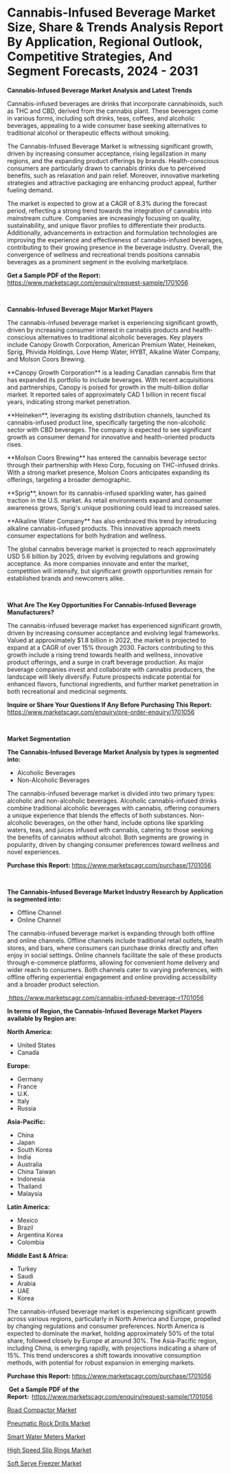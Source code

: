 <p><h1>Cannabis-Infused Beverage Market Size, Share & Trends Analysis Report By Application, Regional Outlook, Competitive Strategies, And Segment Forecasts, 2024 - 2031</h1></p><p><strong>Cannabis-Infused Beverage Market Analysis and Latest Trends</strong></p>
<p><p>Cannabis-infused beverages are drinks that incorporate cannabinoids, such as THC and CBD, derived from the cannabis plant. These beverages come in various forms, including soft drinks, teas, coffees, and alcoholic beverages, appealing to a wide consumer base seeking alternatives to traditional alcohol or therapeutic effects without smoking.</p><p>The Cannabis-Infused Beverage Market is witnessing significant growth, driven by increasing consumer acceptance, rising legalization in many regions, and the expanding product offerings by brands. Health-conscious consumers are particularly drawn to cannabis drinks due to perceived benefits, such as relaxation and pain relief. Moreover, innovative marketing strategies and attractive packaging are enhancing product appeal, further fueling demand.</p><p>The market is expected to grow at a CAGR of 8.3% during the forecast period, reflecting a strong trend towards the integration of cannabis into mainstream culture. Companies are increasingly focusing on quality, sustainability, and unique flavor profiles to differentiate their products. Additionally, advancements in extraction and formulation technologies are improving the experience and effectiveness of cannabis-infused beverages, contributing to their growing presence in the beverage industry. Overall, the convergence of wellness and recreational trends positions cannabis beverages as a prominent segment in the evolving marketplace.</p></p>
<p><strong>Get a Sample PDF of the Report:&nbsp;</strong> <a href="https://www.marketscagr.com/enquiry/request-sample/1701056?utm_campaign=1683&utm_medium=2&utm_source=Github&utm_content=ia&utm_term=21102024&utm_id=cannabis-infused-beverage">https://www.marketscagr.com/enquiry/request-sample/1701056</a></p>
<p>&nbsp;</p>
<p><strong>Cannabis-Infused Beverage Major Market Players</strong></p>
<p><p>The cannabis-infused beverage market is experiencing significant growth, driven by increasing consumer interest in cannabis products and health-conscious alternatives to traditional alcoholic beverages. Key players include Canopy Growth Corporation, American Premium Water, Heineken, Sprig, Phivida Holdings, Love Hemp Water, HYBT, Alkaline Water Company, and Molson Coors Brewing.</p><p>**Canopy Growth Corporation** is a leading Canadian cannabis firm that has expanded its portfolio to include beverages. With recent acquisitions and partnerships, Canopy is poised for growth in the multi-billion dollar market. It reported sales of approximately CAD 1 billion in recent fiscal years, indicating strong market penetration.</p><p>**Heineken**, leveraging its existing distribution channels, launched its cannabis-infused product line, specifically targeting the non-alcoholic sector with CBD beverages. The company is expected to see significant growth as consumer demand for innovative and health-oriented products rises.</p><p>**Molson Coors Brewing** has entered the cannabis beverage sector through their partnership with Hexo Corp, focusing on THC-infused drinks. With a strong market presence, Molson Coors anticipates expanding its offerings, targeting a broader demographic.</p><p>**Sprig**, known for its cannabis-infused sparkling water, has gained traction in the U.S. market. As retail environments expand and consumer awareness grows, Sprig's unique positioning could lead to increased sales.</p><p>**Alkaline Water Company** has also embraced this trend by introducing alkaline cannabis-infused products. This innovative approach meets consumer expectations for both hydration and wellness.</p><p>The global cannabis beverage market is projected to reach approximately USD 5.6 billion by 2025, driven by evolving regulations and growing acceptance. As more companies innovate and enter the market, competition will intensify, but significant growth opportunities remain for established brands and newcomers alike.</p></p>
<p>&nbsp;</p>
<p><strong>What Are The Key Opportunities For Cannabis-Infused Beverage Manufacturers?</strong></p>
<p><p>The cannabis-infused beverage market has experienced significant growth, driven by increasing consumer acceptance and evolving legal frameworks. Valued at approximately $1.8 billion in 2022, the market is projected to expand at a CAGR of over 15% through 2030. Factors contributing to this growth include a rising trend towards health and wellness, innovative product offerings, and a surge in craft beverage production. As major beverage companies invest and collaborate with cannabis producers, the landscape will likely diversify. Future prospects indicate potential for enhanced flavors, functional ingredients, and further market penetration in both recreational and medicinal segments.</p></p>
<p><strong>Inquire or Share Your Questions If Any Before Purchasing This Report:</strong> <a href="https://www.marketscagr.com/enquiry/pre-order-enquiry/1701056?utm_campaign=1683&utm_medium=2&utm_source=Github&utm_content=ia&utm_term=21102024&utm_id=cannabis-infused-beverage">https://www.marketscagr.com/enquiry/pre-order-enquiry/1701056</a></p>
<p>&nbsp;</p>
<p><strong>Market Segmentation</strong></p>
<p><strong>The Cannabis-Infused Beverage Market Analysis by types is segmented into:</strong></p>
<p><ul><li>Alcoholic Beverages</li><li>Non-Alcoholic Beverages</li></ul></p>
<p><p>The cannabis-infused beverage market is divided into two primary types: alcoholic and non-alcoholic beverages. Alcoholic cannabis-infused drinks combine traditional alcoholic beverages with cannabis, offering consumers a unique experience that blends the effects of both substances. Non-alcoholic beverages, on the other hand, include options like sparkling waters, teas, and juices infused with cannabis, catering to those seeking the benefits of cannabis without alcohol. Both segments are growing in popularity, driven by changing consumer preferences toward wellness and novel experiences.</p></p>
<p><strong>Purchase this Report:&nbsp;</strong><a href="https://www.marketscagr.com/purchase/1701056?utm_campaign=1683&utm_medium=2&utm_source=Github&utm_content=ia&utm_term=21102024&utm_id=cannabis-infused-beverage">https://www.marketscagr.com/purchase/1701056</a></p>
<p>&nbsp;</p>
<p><strong>The Cannabis-Infused Beverage Market Industry Research by Application is segmented into:</strong></p>
<p><ul><li>Offline Channel</li><li>Online Channel</li></ul></p>
<p><p>The cannabis-infused beverage market is expanding through both offline and online channels. Offline channels include traditional retail outlets, health stores, and bars, where consumers can purchase drinks directly and often enjoy in social settings. Online channels facilitate the sale of these products through e-commerce platforms, allowing for convenient home delivery and wider reach to consumers. Both channels cater to varying preferences, with offline offering experiential engagement and online providing accessibility and a broader product selection.</p></p>
<p><a href="https://www.marketscagr.com/cannabis-infused-beverage-r1701056?utm_campaign=1683&utm_medium=2&utm_source=Github&utm_content=ia&utm_term=21102024&utm_id=cannabis-infused-beverage">&nbsp;https://www.marketscagr.com/cannabis-infused-beverage-r1701056</a></p>
<p><strong>In terms of Region, the Cannabis-Infused Beverage Market Players available by Region are:</strong></p>
<p>
    <p> <strong> North America: </strong>
        <ul>
            <li>United States</li>
            <li>Canada</li>
        </ul>
        </p> 
    <p> <strong> Europe: </strong>
        <ul>
            <li>Germany</li>
            <li>France</li>
            <li>U.K.</li>
            <li>Italy</li>
            <li>Russia</li>
        </ul>
        </p> 
    <p> <strong> Asia-Pacific: </strong>
        <ul>
            <li>China</li>
            <li>Japan</li>
            <li>South Korea</li>
            <li>India</li>
            <li>Australia</li>
            <li>China Taiwan</li>
            <li>Indonesia</li>
            <li>Thailand</li>
            <li>Malaysia</li>
        </ul>
        </p> 
    <p> <strong> Latin America: </strong>
        <ul>
            <li>Mexico</li>
            <li>Brazil</li>
            <li>Argentina Korea</li>
            <li>Colombia</li>
        </ul>
        </p> 
    <p> <strong> Middle East & Africa: </strong>
        <ul>
            <li>Turkey</li>
            <li>Saudi</li>
            <li>Arabia</li>
            <li>UAE</li>
            <li>Korea</li>
        </ul>
    </p>
    </p>
<p><p>The cannabis-infused beverage market is experiencing significant growth across various regions, particularly in North America and Europe, propelled by changing regulations and consumer preferences. North America is expected to dominate the market, holding approximately 50% of the total share, followed closely by Europe at around 30%. The Asia-Pacific region, including China, is emerging rapidly, with projections indicating a share of 15%. This trend underscores a shift towards innovative consumption methods, with potential for robust expansion in emerging markets.</p></p>
<p><strong>Purchase this Report: </strong><a href="https://www.marketscagr.com/purchase/1701056?utm_campaign=1683&utm_medium=2&utm_source=Github&utm_content=ia&utm_term=21102024&utm_id=cannabis-infused-beverage">https://www.marketscagr.com/purchase/1701056</a></p>
<p>&nbsp;<strong>Get a Sample PDF of the Report:&nbsp;&nbsp;</strong><a href="https://www.marketscagr.com/enquiry/request-sample/1701056?utm_campaign=1683&utm_medium=2&utm_source=Github&utm_content=ia&utm_term=21102024&utm_id=cannabis-infused-beverage">https://www.marketscagr.com/enquiry/request-sample/1701056</a></p>
<p><strong></strong></p>
<p><p><a href="https://www.linkedin.com/pulse/deep-dive-road-compactor-market-itstrends-segmentation-competitive-u65ae?utm_campaign=1683&utm_medium=2&utm_source=Github&utm_content=ia&utm_term=21102024&utm_id=cannabis-infused-beverage">Road Compactor Market</a></p><p><a href="https://www.linkedin.com/pulse/pneumatic-rock-drills-market-industry-landscape-growth-9pije?utm_campaign=1683&utm_medium=2&utm_source=Github&utm_content=ia&utm_term=21102024&utm_id=cannabis-infused-beverage">Pneumatic Rock Drills Market</a></p><p><a href="https://www.linkedin.com/pulse/smart-water-meters-market-consolidation-impact-structure-2024-2031-7cnie?utm_campaign=1683&utm_medium=2&utm_source=Github&utm_content=ia&utm_term=21102024&utm_id=cannabis-infused-beverage">Smart Water Meters Market</a></p><p><a href="https://www.linkedin.com/pulse/global-high-speed-slip-rings-market-analysis-trends-forecasts-l6z8e?utm_campaign=1683&utm_medium=2&utm_source=Github&utm_content=ia&utm_term=21102024&utm_id=cannabis-infused-beverage">High Speed Slip Rings Market</a></p><p><a href="https://www.linkedin.com/pulse/trends-global-soft-serve-freezer-market-forecast-analysis-xs7fe?utm_campaign=1683&utm_medium=2&utm_source=Github&utm_content=ia&utm_term=21102024&utm_id=cannabis-infused-beverage">Soft Serve Freezer Market</a></p></p>